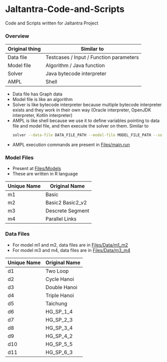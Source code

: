 # Jaltantra-Code-and-Scripts

Code and Scripts written for Jaltantra Project

### Overview

| Original thing | Similar to                              |
| -------------- | --------------------------------------- |
| Data file      | Testcases / Input / Function parameters |
| Model file     | Algorithm / Java function               | 
| Solver         | Java bytecode interpreter               |
| AMPL           | Shell                                   |

- Data file has Graph data
- Model file is like an algorithm
- Solver is like bytecode interpreter because multiple bytecode interpreter exists and they work in their own way (Oracle interpreter, OpenJDK interpreter, Kotlin interpreter)
- AMPL is like shell because we use it to define variables pointing to data file and model file, and then execute the solver on them. Similar to 
	```sh
	solver --data-file DATA_FILE_PATH --model-file MODEL_FILE_PATH --solver-parameter1 value1 --solver-parameter2 value2 ...
	```
- AMPL execution commands are present in [Files/main.run](Files/main.run)

### Model Files

- Present at [Files/Models](Files/Models)
- These are written in R language

| Unique Name | Original Name    |
|-------------|------------------|
| m1          | Basic            |
| m2          | Basic2 Basic2_v2 |
| m3          | Descrete Segment |
| m4          | Parallel Links   |

### Data Files

- For model m1 and m2, data files are in [Files/Data/m1_m2](Files/Data/m1_m2)
- For model m3 and m4, data files are in [Files/Data/m3_m4](Files/Data/m3_m4)

| Unique Name | Original Name |
| ----------- | ------------- |
| d1          | Two Loop      |
| d2          | Cycle Hanoi   | 
| d3          | Double Hanoi  |
| d4          | Triple Hanoi  |
| d5          | Taichung      |
| d6          | HG_SP_1_4     |
| d7          | HG_SP_2_3     |
| d8          | HG_SP_3_4     |
| d9          | HG_SP_4_2     |
| d10         | HG_SP_5_5     |
| d11         | HG_SP_6_3     |

